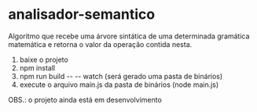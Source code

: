 # analisador-semantico
Algoritmo que recebe uma árvore sintática de uma determinada gramática matemática e retorna o valor da operação contida nesta.

1. baixe o projeto
2. npm install
3. npm run build -- -- watch (será gerado uma pasta de binários) 
4. execute o arquivo main.js da pasta de binários (node main.js)

OBS.: o projeto ainda está em desenvolvimento
